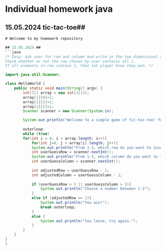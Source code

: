 # Individual homework java 
## 15.05.2024 tic-tac-toe##
```java
# Welcome to my homework repository

## 15.05.2024 ##
```java
/* Easy: Ask user for row and column and write in the two dimensional array a value "1" in the correct place.
Check whether or not the row chosen by user contains all 1.
If all elements in row contain 1, then let player know they won. */

import java.util.Scanner;

class HelloWorld {
    public static void main(String[] args) {
        int[][] array = new int[3][3];
        array[1][0]=1;
        array[1][1]=1;
        array[1][2]=1;
        Scanner scanner = new Scanner(System.in);

        System.out.println("Welcome to a simple game of tic-tac-toe! You have to choose, in which row and column you would like your number 1 to be. If you find the row filled with number 1, you win!");
       
        outerloop: 
        while (true)
        for(int i = 0; i < array.length; i++){
            for(int j=0; j < array[i].length; j++){
            System.out.println("From 1-3, which row do you want to insert your number 1: ");
            int userGuessRow = scanner.nextInt();
            System.out.println("From 1-3, which column do you want to insert your number 1: ");
            int userGuessColumn = scanner.nextInt();
            
            int adjustedRow = userGuessRow - 1;
            int adjustedColumn = userGuessColumn - 1;
        
            if (userGuessRow > 3 || userGuessColumn > 3){
                System.out.println("Choose a number between 1-3");
            }
            else if (adjustedRow == 1){
                System.out.println("You win!");
                break outerloop;
            }
            else {
                System.out.println("You loose, try again.");
            }
        }
    }
}
}
```

```
